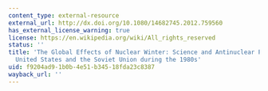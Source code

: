 ```yaml
---
content_type: external-resource
external_url: http://dx.doi.org/10.1080/14682745.2012.759560
has_external_license_warning: true
license: https://en.wikipedia.org/wiki/All_rights_reserved
status: ''
title: 'The Global Effects of Nuclear Winter: Science and Antinuclear Protest in the
  United States and the Soviet Union during the 1980s'
uid: f9204ad9-1b0b-4e51-b345-18fda23c8387
wayback_url: ''
---
```

